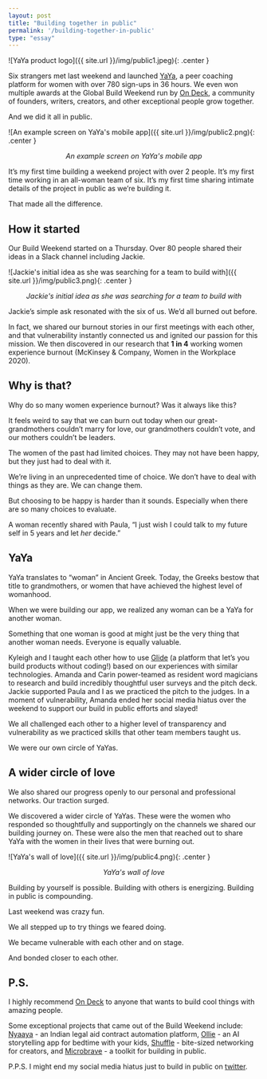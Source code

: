 ```yaml
---
layout: post
title: "Building together in public"
permalink: '/building-together-in-public'
type: "essay"
---
```

![YaYa product logo]({{ site.url }}/img/public1.jpeg){: .center }

Six strangers met last weekend and launched [YaYa](http://joinyaya.com/), a peer coaching platform for women with over 780 sign-ups in 36 hours. We even won multiple awards at the Global Build Weekend run by [On Deck](http://beondeck.com/), a community of founders, writers, creators, and other exceptional people grow together. 

And we did it all in public.

![An example screen on YaYa's mobile app]({{ site.url }}/img/public2.png){: .center }
<center><em>An example screen on YaYa's mobile app</em></center>

It’s my first time building a weekend project with over 2 people. It’s my first time working in an all-woman team of six. It’s my first time sharing intimate details of the project in public as we’re building it.

That made all the difference.

## How it started

Our Build Weekend started on a Thursday. Over 80 people shared their ideas in a Slack channel including Jackie.

![Jackie's initial idea as she was searching for a team to build with]({{ site.url }}/img/public3.png){: .center }
<center><em>Jackie's initial idea as she was searching for a team to build with</em></center>

Jackie’s simple ask resonated with the six of us. We’d all burned out before.

In fact, we shared our burnout stories in our first meetings with each other, and that vulnerability instantly connected us and ignited our passion for this mission. We then discovered in our research that **1 in 4** working women experience burnout (McKinsey & Company, Women in the Workplace 2020).

## Why is that?

Why do so many women experience burnout? Was it always like this?

It feels weird to say that we can burn out today when our great-grandmothers couldn’t marry for love, our grandmothers couldn’t vote, and our mothers couldn’t be leaders.

The women of the past had limited choices. They may not have been happy, but they just had to deal with it.

We’re living in an unprecedented time of choice. We don’t have to deal with things as they are. We can change them.

But choosing to be happy is harder than it sounds. Especially when there are so many choices to evaluate.

A woman recently shared with Paula, “I just wish I could talk to my future self in 5 years and let *her* decide.”

## YaYa

YaYa translates to “woman” in Ancient Greek. Today, the Greeks bestow that title to grandmothers, or women that have achieved the highest level of womanhood.  

When we were building our app, we realized any woman can be a YaYa for another woman. 

Something that one woman is good at might just be the very thing that another woman needs. Everyone is equally valuable. 

Kyleigh and I taught each other how to use [Glide](https://www.glideapps.com/) (a platform that let’s you build products without coding!) based on our experiences with similar technologies. Amanda and Carin power-teamed as resident word magicians to research and build incredibly thoughtful user surveys and the pitch deck. Jackie supported Paula and I as we practiced the pitch to the judges. In a moment of vulnerability, Amanda ended her social media hiatus over the weekend to support our build in public efforts and slayed! 

We all challenged each other to a higher level of transparency and vulnerability as we practiced skills that other team members taught us. 

We were our own circle of YaYas.

## A wider circle of love

We also shared our progress openly to our personal and professional networks. Our traction surged. 

We discovered a wider circle of YaYas. These were the women who responded so thoughtfully and supportingly on the channels we shared our building journey on. These were also the men that reached out to share YaYa with the women in their lives that were burning out.

![YaYa's wall of love]({{ site.url }}/img/public4.png){: .center }
<center><em>YaYa's wall of love</em></center>

Building by yourself is possible. Building with others is energizing. Building in public is compounding.

Last weekend was crazy fun.

We all stepped up to try things we feared doing. 

We became vulnerable with each other and on stage.

And bonded closer to each other.

## P.S.
I highly recommend [On Deck](http://beondeck.com/) to anyone that wants to build cool things with amazing people.

Some exceptional projects that came out of the Build Weekend include: [Nyaaya](https://nyaaya.carrd.co/) - an Indian legal aid contract automation platform, [Ollie](https://www.meetollie.com/) - an AI storytelling app for bedtime with your kids, [Shuffle](http://sneak-peek.io/product/shuffle) - bite-sized networking for creators, and [Microbrave](https://www.microbrave.com/) - a toolkit for building in public.

P.P.S. I might end my social media hiatus just to build in public on [twitter](https://twitter.com/nivivive).
